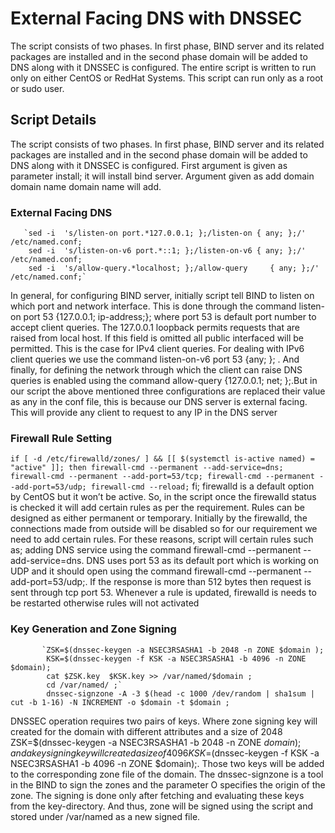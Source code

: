 # External Facing DNS with DNSSEC
The script consists of two phases. In first phase, BIND server and its related packages are installed and in the second phase domain will be added to DNS along with it DNSSEC is configured. The entire script is written to run only on either CentOS or RedHat Systems. This script can run only as a root or sudo user.
## Script Details
The script consists of two phases. In first phase, BIND server and its related packages are installed and in the second phase domain will be added to DNS along with it DNSSEC is configured. First argument is given as parameter install; it will install bind server. Argument given as add domain  domain name domain name will add.
### External Facing DNS
       `sed -i  's/listen-on port.*127.0.0.1; };/listen-on { any; };/' /etc/named.conf;
        sed -i  's/listen-on-v6 port.*::1; };/listen-on-v6 { any; };/' /etc/named.conf;
        sed -i  's/allow-query.*localhost; };/allow-query     { any; };/' /etc/named.conf;`
In general, for configuring BIND server, initially script tell BIND to listen on which port and network interface. This is done through the command listen-on port 53 {127.0.0.1; ip-address;}; where port 53 is default port number to accept client queries. The 127.0.0.1 loopback permits requests that are raised from local host. If this field is omitted all public interfaced will be permitted. This is the case for IPv4 client queries. For dealing with IPv6 client queries we use the command listen-on-v6 port 53 {any; }; .  And finally, for defining the network through which the client can raise DNS queries is enabled using the command allow-query {127.0.0.1; net; };.But in our script the above mentioned three configurations are replaced their value as any in the conf file, this is because our DNS server is external facing. This will provide any client to request to any IP in the DNS server

### Firewall Rule Setting
`if [ -d /etc/firewalld/zones/ ] && [[ $(systemctl is-active named) = "active" ]]; then
         firewall-cmd --permanent --add-service=dns;
         firewall-cmd --permanent --add-port=53/tcp;
         firewall-cmd --permanent --add-port=53/udp;
         firewall-cmd --reload;`
        fi;
firewalld is a default option by CentOS but it won’t be active. So, in the script once the firewalld status is checked it will add certain rules as per the requirement. Rules can be designed as either permanent or temporary. Initially by the firewalld, the connections made from outside will be disabled so for our requirement we need to add certain rules. For these reasons, script will certain rules such as; adding DNS service using the command firewall-cmd --permanent --add-service=dns. DNS uses port 53 as its default port which is working on UDP and it should open using the command firewall-cmd --permanent --add-port=53/udp;. If the response is more than 512 bytes then request is sent through tcp port 53. Whenever a rule is updated, firewalld is needs to be restarted otherwise rules will not activated

### Key Generation and Zone Signing
           `ZSK=$(dnssec-keygen -a NSEC3RSASHA1 -b 2048 -n ZONE $domain );
            KSK=$(dnssec-keygen -f KSK -a NSEC3RSASHA1 -b 4096 -n ZONE $domain);
            cat $ZSK.key  $KSK.key >> /var/named/$domain ;
            cd /var/named/ ;`
            dnssec-signzone -A -3 $(head -c 1000 /dev/random | sha1sum | cut -b 1-16) -N INCREMENT -o $domain -t $domain ;
DNSSEC operation requires two pairs of keys. Where zone signing key will created for the domain with different attributes and a size of  2048 ZSK=$(dnssec-keygen -a NSEC3RSASHA1 -b 2048 -n ZONE $domain ); and a key signing key will created a size of 4096 KSK=$(dnssec-keygen -f KSK -a NSEC3RSASHA1 -b 4096 -n ZONE $domain);. Those two keys will be added to the corresponding zone file of the domain. The dnssec-signzone is a tool in the BIND to sign the zones and the parameter O specifies the origin of the zone. The signing is done only after fetching and evaluating these keys from the key-directory. And thus, zone will be signed using the script and stored under /var/named as a new signed file.
        


